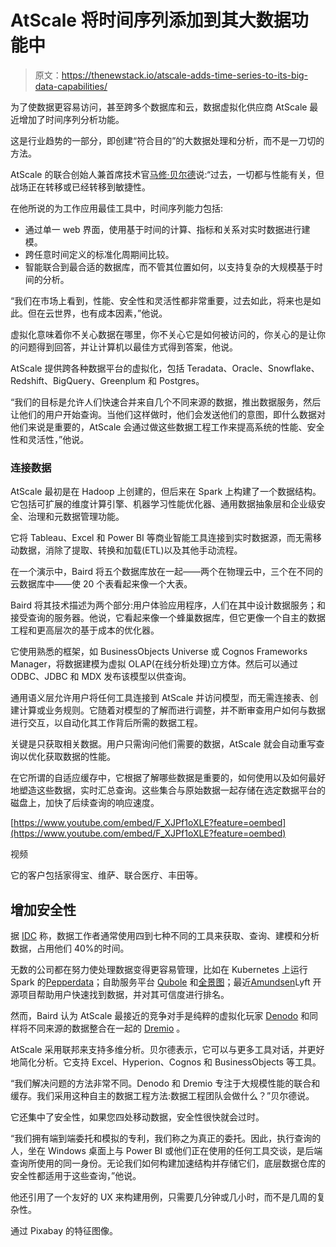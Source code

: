 # AtScale 将时间序列添加到其大数据功能中

> 原文：<https://thenewstack.io/atscale-adds-time-series-to-its-big-data-capabilities/>

为了使数据更容易访问，甚至跨多个数据库和云，数据虚拟化供应商 AtScale 最近增加了时间序列分析功能。

这是行业趋势的一部分，即创建“符合目的”的大数据处理和分析，而不是一刀切的方法。

AtScale 的联合创始人兼首席技术官[马修·贝尔德](https://www.linkedin.com/in/mattbaird/)说:“过去，一切都与性能有关，但战场正在转移或已经转移到敏捷性。

在他所说的为工作应用最佳工具中，时间序列能力包括:

*   通过单一 web 界面，使用基于时间的计算、指标和关系对实时数据进行建模。
*   跨任意时间定义的标准化周期间比较。
*   智能联合到最合适的数据库，而不管其位置如何，以支持复杂的大规模基于时间的分析。

“我们在市场上看到，性能、安全性和灵活性都非常重要，过去如此，将来也是如此。但在云世界，也有成本因素，”他说。

虚拟化意味着你不关心数据在哪里，你不关心它是如何被访问的，你关心的是让你的问题得到回答，并让计算机以最佳方式得到答案，他说。

AtScale 提供跨各种数据平台的虚拟化，包括 Teradata、Oracle、Snowflake、Redshift、BigQuery、Greenplum 和 Postgres。

“我们的目标是允许人们快速合并来自几个不同来源的数据，推出数据服务，然后让他们的用户开始查询。当他们这样做时，他们会发送他们的意图，即什么数据对他们来说是重要的，AtScale 会通过做这些数据工程工作来提高系统的性能、安全性和灵活性，”他说。

### 连接数据

AtScale 最初是在 Hadoop 上创建的，但后来在 Spark 上构建了一个数据结构。它包括可扩展的维度计算引擎、机器学习性能优化器、通用数据抽象层和企业级安全、治理和元数据管理功能。

它将 Tableau、Excel 和 Power BI 等商业智能工具连接到实时数据源，而无需移动数据，消除了提取、转换和加载(ETL)以及其他手动流程。

在一个演示中，Baird 将五个数据库放在一起——两个在物理云中，三个在不同的云数据库中——使 20 个表看起来像一个大表。

Baird 将其技术描述为两个部分:用户体验应用程序，人们在其中设计数据服务；和接受查询的服务器。他说，它看起来像一个蜂巢数据库，但它更像一个自主的数据工程和更高层次的基于成本的优化器。

它使用熟悉的框架，如 BusinessObjects Universe 或 Cognos Frameworks Manager，将数据建模为虚拟 OLAP(在线分析处理)立方体。然后可以通过 ODBC、JDBC 和 MDX 发布该模型以供查询。

通用语义层允许用户将任何工具连接到 AtScale 并访问模型，而无需连接表、创建计算或业务规则。它随着对模型的了解而进行调整，并不断审查用户如何与数据进行交互，以自动化其工作背后所需的数据工程。

关键是只获取相关数据。用户只需询问他们需要的数据，AtScale 就会自动重写查询以优化获取数据的性能。

在它所谓的自适应缓存中，它根据了解哪些数据是重要的，如何使用以及如何最好地塑造这些数据，实时汇总查询。这些集合与原始数据一起存储在选定数据平台的磁盘上，加快了后续查询的响应速度。

[https://www.youtube.com/embed/F_XJPf1oXLE?feature=oembed](https://www.youtube.com/embed/F_XJPf1oXLE?feature=oembed)

视频

它的客户包括家得宝、维萨、联合医疗、丰田等。

## 增加安全性

据 [IDC](https://pages.alteryx.com/idc-infobrief-state-data-science-analytics.html) 称，数据工作者通常使用四到七种不同的工具来获取、查询、建模和分析数据，占用他们 40%的时间。

无数的公司都在努力使处理数据变得更容易管理，比如在 Kubernetes 上运行 Spark 的[Pepperdata](https://thenewstack.io/peppercorn-spark-kubernetes-ticket-off-big-data-island/)；自助服务平台 [Qubole](/qubole-harnesses-automation-provide-data-self-service/) 和[全景图](/panoply-shrinking-datas-time-to-business-value/)；最近[Amundsen](/lyfts-amundsen-data-discovery-with-built-in-trust/)Lyft 开源项目帮助用户快速找到数据，并对其可信度进行排名。

然而，Baird 认为 AtScale 最接近的竞争对手是纯粹的虚拟化玩家 [Denodo](/denodos-data-virtualization-becoming-scale-data-fabric/) 和同样将不同来源的数据整合在一起的 [Dremio](/dremio-wants-put-data-scientists-drivers-seat/) 。

AtScale 采用联邦来支持多维分析。贝尔德表示，它可以与更多工具对话，并更好地简化分析。它支持 Excel、Hyperion、Cognos 和 BusinessObjects 等工具。

“我们解决问题的方法非常不同。Denodo 和 Dremio 专注于大规模性能的联合和缓存。我们采用这种自主的数据工程方法:数据工程团队会做什么？”贝尔德说。

它还集中了安全性，如果您四处移动数据，安全性很快就会过时。

“我们拥有端到端委托和模拟的专利，我们称之为真正的委托。因此，执行查询的人，坐在 Windows 桌面上与 Power BI 或他们正在使用的任何工具交谈，是后端查询所使用的同一身份。无论我们如何构建加速结构并存储它们，底层数据仓库的安全性都适用于这些查询，”他说。

他还引用了一个友好的 UX 来构建用例，只需要几分钟或几小时，而不是几周的复杂性。

通过 Pixabay 的特征图像。

<svg xmlns:xlink="http://www.w3.org/1999/xlink" viewBox="0 0 68 31" version="1.1"><title>Group</title> <desc>Created with Sketch.</desc></svg>